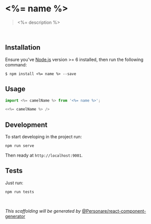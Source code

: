 # <%= name %>

> <%= description %>

<br />

## Installation 

Ensure you've [Node.js](https://nodejs.org) version >= 6 installed, then run the following command:

```
$ npm install <%= name %> --save
```

## Usage
```js
import <%= camelName %> from '<%= name %>';

<<%= camelName %> />
```

## Development

To start developing in the project run:

```bash
npm run serve
```

Then ready at `http://localhost:9001`.

## Tests

Just run:

```bash
npm run tests
```

<br />

*This scaffolding will be generated by* [@Personare/react-component-generator](https://github.com/Personare/react-component-generator)

